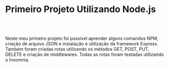 <h1> Primeiro Projeto Utilizando Node.js</h1>
<br>
<br>
<p> Neste meu primeiro projeto foi possível aprender alguns comandos NPM, criação de arquivo JSON e instalação e utilização da framework Express. Também foram criadas rotas utilizando os métodos GET, POST, PUT, DELETE e criação de middlewares. Todas as rotas foram testadas utilizando o Insomnia. </p>